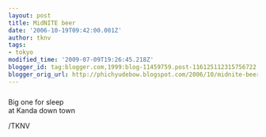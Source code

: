 ```yaml
---
layout: post
title: MidNITE beer
date: '2006-10-19T09:42:00.001Z'
author: tknv
tags:
- tokyo
modified_time: '2009-07-09T19:26:45.218Z'
blogger_id: tag:blogger.com,1999:blog-11459759.post-116125112315756722
blogger_orig_url: http://phichyudebow.blogspot.com/2006/10/midnite-beer.html
---
```


<a onblur="try {parent.deselectBloggerImageGracefully();} catch(e) {}" href="http://photos1.blogger.com/blogger/1063/931/1600/DSC00020.jpg"><img style="margin: 0px auto 10px; display: block; text-align: center; cursor: pointer;" src="http://photos1.blogger.com/blogger/1063/931/400/DSC00020.jpg" alt="" border="0" /></a>Big one for sleep<br />at Kanda down town<div class="blogger-post-footer">/TKNV</div>